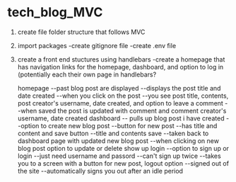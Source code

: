 # tech_blog_MVC

1. create file folder structure that follows MVC
2. import packages
    -create gitignore file
        -create .env file
3. create a front end stuctures using handlebars
    -create a homepage that has navigation links for the homepage, dashboard, and option to log in (potentially each their own page in handlebars?

    homepage
    --past blog post are displayed 
    --displays the post title and date created
    --when you click on the post
        --you see post title, contents, post creator's username, date created, and option to leave a comment
        --when saved the post is updated with comment and comment creator's username, date created
    dashboard
    -- pulls up blog post i have created 
    --option to create new blog post
        --button for new post
            --has title and content and save button
            --title and contents save
            --taken back to dashboard page with updated new blog post
            --when clicking on new blog post option to update or delete show up
    login
    --option to sign up or login
        --just need username and passord
        --can't sign up twice
        --takes you to a screen with a button for new post, 
    logout option
    --signed out of the site
    --automatically signs you out after an idle period
